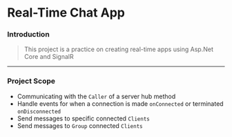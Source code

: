 # Real-Time Chat App

### Introduction

> This project is a practice on creating real-time apps using Asp.Net Core and SignalR

***

### Project Scope

- Communicating with the `Caller` of a server hub method
- Handle events for when a connection is made `onConnected` or terminated `onDisconnected`
- Send messages to specific connected `Clients`
- Send messages to `Group` connected `Clients`
